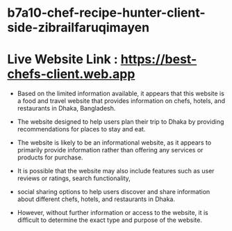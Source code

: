 # b7a10-chef-recipe-hunter-client-side-zibrailfaruqimayen

# Live Website Link : https://best-chefs-client.web.app

- Based on the limited information available, it appears that this website is a food and travel website that provides information on chefs, hotels, and restaurants in Dhaka, Bangladesh.

* The website designed to help users plan their trip to Dhaka by providing recommendations for places to stay and eat.

- The website is likely to be an informational website, as it appears to primarily provide information rather than offering any services or products for purchase.

* It is possible that the website may also include features such as user reviews or ratings, search functionality,

* social sharing options to help users discover and share information about different chefs, hotels, and restaurants in Dhaka.

- However, without further information or access to the website, it is difficult to determine the exact type and purpose of the website.
